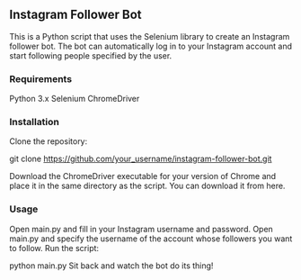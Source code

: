 ## Instagram Follower Bot
This is a Python script that uses the Selenium library to create an Instagram follower bot. The bot can automatically log in to your Instagram account and start following people specified by the user.

### Requirements
Python 3.x
Selenium
ChromeDriver
### Installation
Clone the repository:

git clone https://github.com/your_username/instagram-follower-bot.git

Download the ChromeDriver executable for your version of Chrome and place it in the same directory as the script. You can download it from here.
### Usage
Open main.py and fill in your Instagram username and password.
Open main.py and specify the username of the account whose followers you want to follow.
Run the script:

python main.py
Sit back and watch the bot do its thing!
